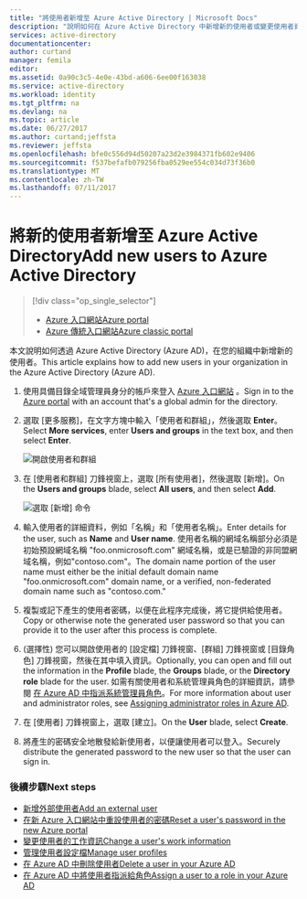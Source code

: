 ```yaml
---
title: "將使用者新增至 Azure Active Directory | Microsoft Docs"
description: "說明如何在 Azure Active Directory 中新增新的使用者或變更使用者資訊。"
services: active-directory
documentationcenter: 
author: curtand
manager: femila
editor: 
ms.assetid: 0a90c3c5-4e0e-43bd-a606-6ee00f163038
ms.service: active-directory
ms.workload: identity
ms.tgt_pltfrm: na
ms.devlang: na
ms.topic: article
ms.date: 06/27/2017
ms.author: curtand;jeffsta
ms.reviewer: jeffsta
ms.openlocfilehash: bfe0c556d94d50207a23d2e3984371fb602e9406
ms.sourcegitcommit: f537befafb079256fba0529ee554c034d73f36b0
ms.translationtype: MT
ms.contentlocale: zh-TW
ms.lasthandoff: 07/11/2017
---
```

# <a name="add-new-users-to-azure-active-directory"></a><span data-ttu-id="00b86-103">將新的使用者新增至 Azure Active Directory</span><span class="sxs-lookup"><span data-stu-id="00b86-103">Add new users to Azure Active Directory</span></span>
> [!div class="op_single_selector"]
> * [<span data-ttu-id="00b86-104">Azure 入口網站</span><span class="sxs-lookup"><span data-stu-id="00b86-104">Azure portal</span></span>](active-directory-users-create-azure-portal.md)
> * [<span data-ttu-id="00b86-105">Azure 傳統入口網站</span><span class="sxs-lookup"><span data-stu-id="00b86-105">Azure classic portal</span></span>](active-directory-create-users.md)
>
>

<span data-ttu-id="00b86-106">本文說明如何透過 Azure Active Directory (Azure AD)，在您的組織中新增新的使用者。</span><span class="sxs-lookup"><span data-stu-id="00b86-106">This article explains how to add new users in your organization in the Azure Active Directory (Azure AD).</span></span> 

1. <span data-ttu-id="00b86-107">使用具備目錄全域管理員身分的帳戶來登入 [Azure 入口網站](https://portal.azure.com) 。</span><span class="sxs-lookup"><span data-stu-id="00b86-107">Sign in to the [Azure portal](https://portal.azure.com) with an account that's a global admin for the directory.</span></span>
2. <span data-ttu-id="00b86-108">選取 [更多服務]，在文字方塊中輸入「使用者和群組」，然後選取 **Enter**。</span><span class="sxs-lookup"><span data-stu-id="00b86-108">Select **More services**, enter **Users and groups** in the text box, and then select **Enter**.</span></span>

   ![開啟使用者和群組](./media/active-directory-users-create-azure-portal/create-users-user-management.png)
3. <span data-ttu-id="00b86-110">在 [使用者和群組] 刀鋒視窗上，選取 [所有使用者]，然後選取 [新增]。</span><span class="sxs-lookup"><span data-stu-id="00b86-110">On the **Users and groups** blade, select **All users**, and then select **Add**.</span></span>

   ![選取 [新增] 命令](./media/active-directory-users-create-azure-portal/create-users-add-command.png)
4. <span data-ttu-id="00b86-112">輸入使用者的詳細資料，例如「名稱」和「使用者名稱」。</span><span class="sxs-lookup"><span data-stu-id="00b86-112">Enter details for the user, such as **Name** and **User name**.</span></span> <span data-ttu-id="00b86-113">使用者名稱的網域名稱部分必須是初始預設網域名稱 "foo.onmicrosoft.com" 網域名稱，或是已驗證的非同盟網域名稱，例如"contoso.com"。</span><span class="sxs-lookup"><span data-stu-id="00b86-113">The domain name portion of the user name must either be the initial default domain name "foo.onmicrosoft.com" domain name, or a verified, non-federated domain name such as "contoso.com."</span></span>
5. <span data-ttu-id="00b86-114">複製或記下產生的使用者密碼，以便在此程序完成後，將它提供給使用者。</span><span class="sxs-lookup"><span data-stu-id="00b86-114">Copy or otherwise note the generated user password so that you can provide it to the user after this process is complete.</span></span>
6. <span data-ttu-id="00b86-115">(選擇性) 您可以開啟使用者的 [設定檔] 刀鋒視窗、[群組] 刀鋒視窗或 [目錄角色] 刀鋒視窗，然後在其中填入資訊。</span><span class="sxs-lookup"><span data-stu-id="00b86-115">Optionally, you can open and fill out the information in the **Profile** blade, the **Groups** blade, or the **Directory role** blade for the user.</span></span> <span data-ttu-id="00b86-116">如需有關使用者和系統管理員角色的詳細資訊，請參閱 [在 Azure AD 中指派系統管理員角色](active-directory-assign-admin-roles.md)。</span><span class="sxs-lookup"><span data-stu-id="00b86-116">For more information about user and administrator roles, see [Assigning administrator roles in Azure AD](active-directory-assign-admin-roles.md).</span></span>
7. <span data-ttu-id="00b86-117">在 [使用者] 刀鋒視窗上，選取 [建立]。</span><span class="sxs-lookup"><span data-stu-id="00b86-117">On the **User** blade, select **Create**.</span></span>
8. <span data-ttu-id="00b86-118">將產生的密碼安全地散發給新使用者，以便讓使用者可以登入。</span><span class="sxs-lookup"><span data-stu-id="00b86-118">Securely distribute the generated password to the new user so that the user can sign in.</span></span>

### <a name="next-steps"></a><span data-ttu-id="00b86-119">後續步驟</span><span class="sxs-lookup"><span data-stu-id="00b86-119">Next steps</span></span>
* [<span data-ttu-id="00b86-120">新增外部使用者</span><span class="sxs-lookup"><span data-stu-id="00b86-120">Add an external user</span></span>](active-directory-users-create-external-azure-portal.md)
* [<span data-ttu-id="00b86-121">在新 Azure 入口網站中重設使用者的密碼</span><span class="sxs-lookup"><span data-stu-id="00b86-121">Reset a user's password in the new Azure portal</span></span>](active-directory-users-reset-password-azure-portal.md)
* [<span data-ttu-id="00b86-122">變更使用者的工作資訊</span><span class="sxs-lookup"><span data-stu-id="00b86-122">Change a user's work information</span></span>](active-directory-users-work-info-azure-portal.md)
* [<span data-ttu-id="00b86-123">管理使用者設定檔</span><span class="sxs-lookup"><span data-stu-id="00b86-123">Manage user profiles</span></span>](active-directory-users-profile-azure-portal.md)
* [<span data-ttu-id="00b86-124">在 Azure AD 中刪除使用者</span><span class="sxs-lookup"><span data-stu-id="00b86-124">Delete a user in your Azure AD</span></span>](active-directory-users-delete-user-azure-portal.md)
* [<span data-ttu-id="00b86-125">在 Azure AD 中將使用者指派給角色</span><span class="sxs-lookup"><span data-stu-id="00b86-125">Assign a user to a role in your Azure AD</span></span>](active-directory-users-assign-role-azure-portal.md)
